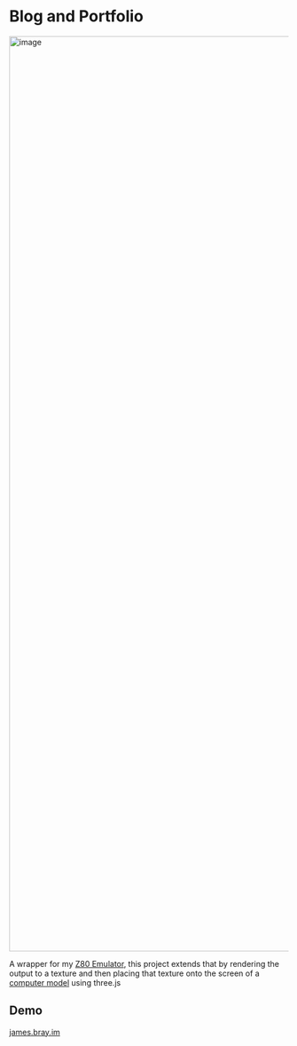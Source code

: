 # Blog and Portfolio
<img width="1649" alt="image" src="https://github.com/yarbsemaj/yarbsemaj.com/assets/17494632/cb00f0e0-8a23-4e72-8089-8638ca6a403a">


A wrapper for my [Z80 Emulator](https://github.com/yarbsemaj/z80-sbc-emu), this project extends that by rendering the output to a texture and then placing that texture onto the screen of a [computer model](https://skfb.ly/ou69O") using three.js

## Demo
[james.bray.im](https://james.bray.im/)
